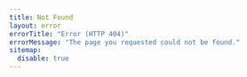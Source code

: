 ```yaml
---
title: Not Found
layout: error
errorTitle: "Error (HTTP 404)"
errorMessage: "The page you requested could not be found."
sitemap:
  disable: true
---
```

